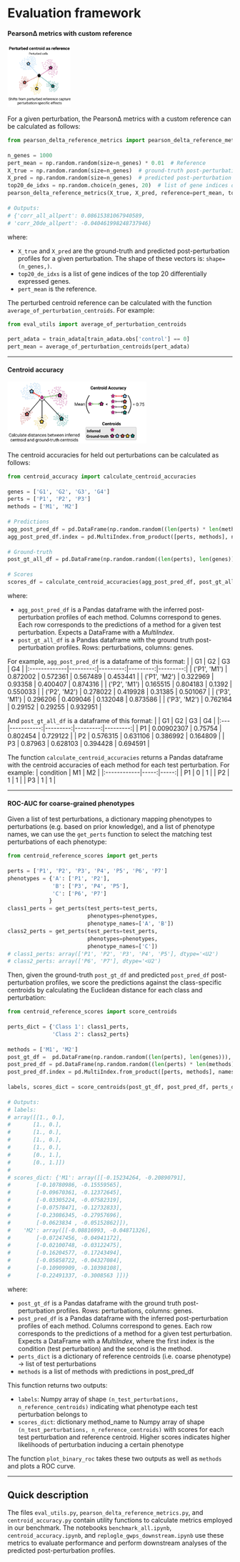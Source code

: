# Evaluation framework

#### PearsonΔ metrics with custom reference

<img src="imgs/perturbed_reference.png" width="28.25%" />

For a given perturbation, the PearsonΔ metrics with a custom reference can be calculated as follows:
```python
from pearson_delta_reference_metrics import pearson_delta_reference_metrics

n_genes = 1000
pert_mean = np.random.random(size=n_genes) * 0.01  # Reference
X_true = np.random.random(size=n_genes)  # ground-truth post-perturbation profiles for a given perturbation, shape=(n_genes,).
X_pred = np.random.random(size=n_genes)  # predicted post-perturbation profiles for a given perturbation, shape=(n_genes,).
top20_de_idxs = np.random.choice(n_genes, 20)  # list of gene indices of the top 20 differentially expressed genes.
pearson_delta_reference_metrics(X_true, X_pred, reference=pert_mean, top20_de_idxs=top20_de_idxs)

# Outputs:
# {'corr_all_allpert': 0.08615381067940589,
# 'corr_20de_allpert': -0.040461998248737946}
```
where:
* `X_true` and `X_pred` are the ground-truth and predicted post-perturbation profiles for a given perturbation. The shape of these vectors is: `shape=(n_genes,)`.
* `top20_de_idxs` is a list of gene indices of the top 20 differentially expressed genes.
* `pert_mean` is the reference.

The perturbed centroid reference can be calculated with the function `average_of_perturbation_centroids`. For example:
```python
from eval_utils import average_of_perturbation_centroids

pert_adata = train_adata[train_adata.obs['control'] == 0]
pert_mean = average_of_perturbation_centroids(pert_adata)
```

---

#### Centroid accuracy

 <img src="imgs/centroid_accuracy.png" width="61.75%" />

The centroid accuracies for held out perturbations can be calculated as follows:
```python
from centroid_accuracy import calculate_centroid_accuracies

genes = ['G1', 'G2', 'G3', 'G4']
perts = ['P1', 'P2', 'P3']
methods = ['M1', 'M2']

# Predictions
agg_post_pred_df = pd.DataFrame(np.random.random((len(perts) * len(methods), len(genes))), columns=genes)
agg_post_pred_df.index = pd.MultiIndex.from_product([perts, methods], names=['condition', 'method'])

# Ground-truth
post_gt_all_df = pd.DataFrame(np.random.random((len(perts), len(genes))), index=perts, columns=genes)

# Scores
scores_df = calculate_centroid_accuracies(agg_post_pred_df, post_gt_all_df)
```
where:
* `agg_post_pred_df` is a Pandas dataframe with the inferred post-perturbation profiles of each method. Columns correspond to genes. Each row corresponds to the predictions of a method for a given test perturbation. Expects a DataFrame with a _MultiIndex_.
* `post_gt_all_df` is a Pandas dataframe with the ground truth post-perturbation profiles. Rows: perturbations, columns: genes.

For example, `agg_post_pred_df` is a dataframe of this format:
|              |       G1 |       G2 |       G3 |       G4 |
|:-------------|---------:|---------:|---------:|---------:|
| ('P1', 'M1') | 0.872002 | 0.572361 | 0.567489 | 0.453441 |
| ('P1', 'M2') | 0.322969 | 0.93358  | 0.400407 | 0.874316 |
| ('P2', 'M1') | 0.165515 | 0.804183 | 0.1392   | 0.550033 |
| ('P2', 'M2') | 0.278022 | 0.419928 | 0.31385  | 0.501067 |
| ('P3', 'M1') | 0.296206 | 0.409046 | 0.132048 | 0.873586 |
| ('P3', 'M2') | 0.762164 | 0.29152  | 0.29255  | 0.932951 |

And `post_gt_all_df` is  a dataframe of this format:
|    |         G1 |       G2 |       G3 |       G4 |
|:---|-----------:|---------:|---------:|---------:|
| P1 | 0.00902307 | 0.75754  | 0.802454 | 0.729122 |
| P2 | 0.576315   | 0.631106 | 0.386992 | 0.164809 |
| P3 | 0.87963    | 0.628103 | 0.394428 | 0.694591 |

The function `calculate_centroid_accuracies` returns a Pandas dataframe with the centroid accuracies of each method for each test perturbation. For example:
| condition   |   M1 |   M2 |
|:------------|-----:|-----:|
| P1          |    0 |    1 |
| P2          |    1 |    1 |
| P3          |    1 |    1 |

---

#### ROC-AUC for coarse-grained phenotypes
Given a list of test perturbations, a dictionary mapping phenotypes to perturbations (e.g. based on prior knowledge), and a list of phenotype names, we can use the `get_perts` function to select the matching test perturbations of each phenotype:
```python
from centroid_reference_scores import get_perts
 
perts = ['P1', 'P2', 'P3', 'P4', 'P5', 'P6', 'P7']
phenotypes = {'A': ['P1', 'P2'],
              'B': ['P3', 'P4', 'P5'],
              'C': ['P6', 'P7']
             }
class1_perts = get_perts(test_perts=test_perts,
                         phenotypes=phenotypes, 
                         phenotype_names=['A', 'B'])
class2_perts = get_perts(test_perts=test_perts,
                         phenotypes=phenotypes, 
                         phenotype_names=['C'])
# class1_perts: array(['P1', 'P2', 'P3', 'P4', 'P5'], dtype='<U2')
# class2_perts: array(['P6', 'P7'], dtype='<U2')
```

Then, given the ground-truth `post_gt_df` and predicted `post_pred_df` post-perturbation profiles, we score the predictions against the class-specific centroids by calculating the Euclidean distance for each class and perturbation:

```python
from centroid_reference_scores import score_centroids

perts_dict = {'Class 1': class1_perts,
              'Class 2': class2_perts}

methods = ['M1', 'M2']
post_gt_df =  pd.DataFrame(np.random.random((len(perts), len(genes))), index=perts, columns=genes)
post_pred_df = pd.DataFrame(np.random.random((len(perts) * len(methods), len(genes))), columns=genes)
post_pred_df.index = pd.MultiIndex.from_product([perts, methods], names=['condition', 'method'])

labels, scores_dict = score_centroids(post_gt_df, post_pred_df, perts_dict, methods=methods)

# Outputs:
# labels:
# array([[1., 0.],
#       [1., 0.],
#       [1., 0.],
#       [1., 0.],
#       [1., 0.],
#       [0., 1.],
#       [0., 1.]])
#
# scores_dict: {'M1': array([[-0.15234264, -0.20890791],
#        [-0.10780986, -0.15559565],
#        [-0.09670361, -0.12372645],
#        [-0.03305224, -0.07582319],
#        [-0.07578471, -0.12732833],
#        [-0.23086345, -0.27957696],
#        [-0.0623834 , -0.05152862]]),
#    'M2': array([[-0.08816993, -0.04871326],
#        [-0.07247456, -0.04941172],
#        [-0.02100748, -0.03122475],
#        [-0.16204577, -0.17243494],
#        [-0.05858722, -0.04327084],
#        [-0.10909909, -0.10398108],
#        [-0.22491337, -0.3008563 ]])}
```

where:
* `post_gt_df` is a Pandas dataframe with the ground truth post-perturbation profiles. Rows: perturbations, columns: genes.
* `post_pred_df` is a Pandas dataframe with the inferred post-perturbation profiles of each method. Columns correspond to genes. Each row corresponds to the predictions of a method for a given test perturbation. Expects a DataFrame with a _MultiIndex_, where the first index is the condition (test perturbation) and the second is the method.
* `perts_dict` is a dictionary of reference centroids (i.e. coarse phenotype) -> list of test perturbations
* `methods` is a list of methods with predictions in post_pred_df

This function returns two outputs:
* `labels`: Numpy array of shape `(n_test_perturbations, n_reference_centroids)` indicating what phenotype each test perturbation belongs to
* `scores_dict`: dictionary method_name to Numpy array of shape `(n_test_perturbations, n_reference_centroids)` with scores for each test perturbation and reference centroid. Higher scores indicates higher likelihoods of perturbation inducing a certain phenotype

The function `plot_binary_roc` takes these two outputs as well as `methods` and plots a ROC curve.

---
## Quick description

The files `eval_utils.py`, `pearson_delta_reference_metrics.py`, and `centroid_accuracy.py` contain utility functions to calculate metrics employed in our benchmark. The notebooks `benchmark_all.ipynb`, `centroid_accuracy.ipynb`, and `replogle_gwps_downstream.ipynb` use these metrics to evaluate performance and perform downstream analyses of the predicted post-perturbation profiles.

